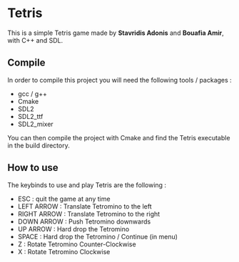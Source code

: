 # Tetris

This is a simple Tetris game made by **Stavridis Adonis** and **Bouafia Amir**,
with C++ and SDL.

## Compile

In order to compile this project you will need the following tools / packages :

- gcc / g++
- Cmake
- SDL2
- SDL2_ttf
- SDL2_mixer

You can then compile the project with Cmake and find the Tetris executable in
the build directory.

## How to use

The keybinds to use and play Tetris are the following :

- ESC : quit the game at any time
- LEFT ARROW : Translate Tetromino to the left
- RIGHT ARROW : Translate Tetromino to the right
- DOWN ARROW : Push Tetromino downwards
- UP ARROW : Hard drop the Tetromino
- SPACE : Hard drop the Tetromino / Continue (in menu)
- Z : Rotate Tetromino Counter-Clockwise
- X : Rotate Tetromino Clockwise
